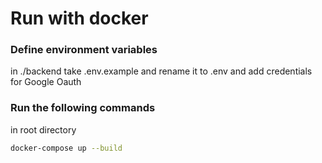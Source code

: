 # Run with docker
### Define environment variables
in ./backend take .env.example and rename it to .env and add credentials for Google Oauth
### Run the following commands
in root directory
```bash
docker-compose up --build
```
